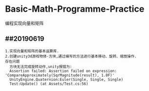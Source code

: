 # Basic-Math-Programme-Practice
编程实现向量和矩阵

##20190619
----
    1.实现向量和矩阵的基本运算库.
    2.创建unity3d游戏物体-方块,通过编写的方法进行基本移动、旋转、缩放操作.
    存在问题
      方块无法完成旋转动作,unity报错为:
      Assertion failed: Assertion failed on expression: 'CompareApproximately(SqrMagnitude(result), 1.0F)'
      UnityEngine.Quaternion:Euler(Single, Single, Single)
      Test:Update() (at Assets/Test.cs:56)
